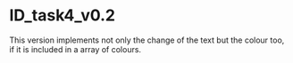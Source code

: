 # ID_task4_v0.2

This version implements not only the change of the text but the colour too, if it is included in a array of colours.
